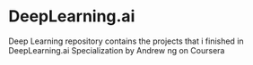 # DeepLearning.ai
Deep Learning repository contains the projects that i finished in DeepLearning.ai Specialization by Andrew ng on Coursera
